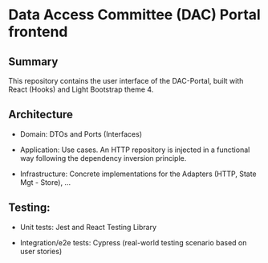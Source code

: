 # Data Access Committee (DAC) Portal frontend

## Summary

This repository contains the user interface of the DAC-Portal, built with React (Hooks) and Light Bootstrap theme 4.

## Architecture

- Domain: DTOs and Ports (Interfaces)

- Application: Use cases. An HTTP repository is injected in a functional way following the dependency inversion principle.

- Infrastructure: Concrete implementations for the Adapters (HTTP, State Mgt - Store), ...

## Testing:

- Unit tests: Jest and React Testing Library

- Integration/e2e tests: Cypress (real-world testing scenario based on user stories)

